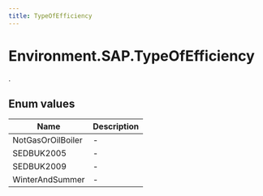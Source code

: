 ```yaml
---
title: TypeOfEfficiency
---
```


# Environment.SAP.TypeOfEfficiency

.

## Enum values

| Name            | Description                                                    |
|-----------------|----------------------------------------------------------------|
| NotGasOrOilBoiler |  -  |
| SEDBUK2005 |  -  |
| SEDBUK2009 |  -  |
| WinterAndSummer |  -  |


